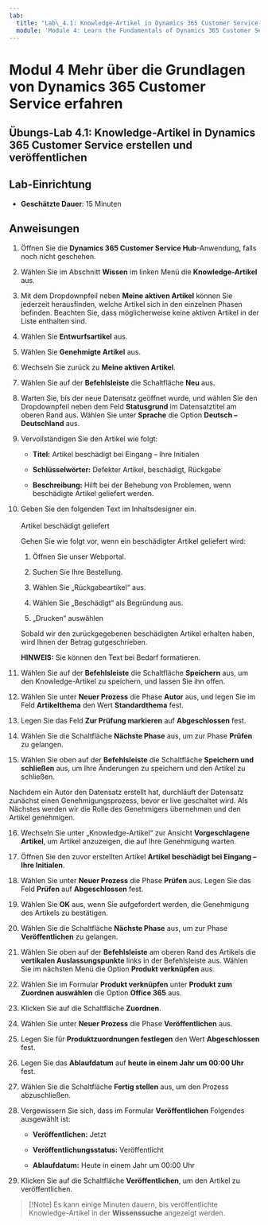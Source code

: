 ```yaml
---
lab:
  title: "Lab\_4.1: Knowledge-Artikel in Dynamics 365 Customer Service erstellen und veröffentlichen"
  module: 'Module 4: Learn the Fundamentals of Dynamics 365 Customer Service'
---
```


<a name="module-4-learn-the-fundamentals-of-dynamics-365-customer-service"></a>Modul 4 Mehr über die Grundlagen von Dynamics 365 Customer Service erfahren
========================

## <a name="practice-lab-41---create-and-publish-a-knowledge-article-in-dynamics-365-customer-service"></a>Übungs-Lab 4.1: Knowledge-Artikel in Dynamics 365 Customer Service erstellen und veröffentlichen

## <a name="lab-setup"></a>Lab-Einrichtung

  - **Geschätzte Dauer**: 15 Minuten

## <a name="instructions"></a>Anweisungen

1. Öffnen Sie die **Dynamics 365 Customer Service Hub**-Anwendung, falls noch nicht geschehen. 

2. Wählen Sie im Abschnitt **Wissen** im linken Menü die **Knowledge-Artikel** aus. 

3. Mit dem Dropdownpfeil neben **Meine aktiven Artikel** können Sie jederzeit herausfinden, welche Artikel sich in den einzelnen Phasen befinden. Beachten Sie, dass möglicherweise keine aktiven Artikel in der Liste enthalten sind.

4. Wählen Sie **Entwurfsartikel** aus. 

5. Wählen Sie **Genehmigte Artikel** aus. 

6. Wechseln Sie zurück zu **Meine aktiven Artikel**.

7. Wählen Sie auf der **Befehlsleiste** die Schaltfläche **Neu** aus. 

8. Warten Sie, bis der neue Datensatz geöffnet wurde, und wählen Sie den Dropdownpfeil neben dem Feld **Statusgrund** im Datensatztitel am oberen Rand aus. Wählen Sie unter **Sprache** die Option **Deutsch – Deutschland** aus.

9. Vervollständigen Sie den Artikel wie folgt:

    - **Titel:** Artikel beschädigt bei Eingang – Ihre Initialen

    - **Schlüsselwörter:** Defekter Artikel, beschädigt, Rückgabe

    - **Beschreibung:** Hilft bei der Behebung von Problemen, wenn beschädigte Artikel geliefert werden. 

10. Geben Sie den folgenden Text im Inhaltsdesigner ein.   
‎  
‎   Artikel beschädigt geliefert

    Gehen Sie wie folgt vor, wenn ein beschädigter Artikel geliefert wird:

    1. Öffnen Sie unser Webportal.

    2. Suchen Sie Ihre Bestellung.

    3. Wählen Sie „Rückgabeartikel“ aus.

    4. Wählen Sie „Beschädigt“ als Begründung aus.

    5. „Drucken“ auswählen

    Sobald wir den zurückgegebenen beschädigten Artikel erhalten haben, wird Ihnen der Betrag gutgeschrieben.

    **HINWEIS:** Sie können den Text bei Bedarf formatieren. 

11. Wählen Sie auf der **Befehlsleiste** die Schaltfläche **Speichern** aus, um den Knowledge-Artikel zu speichern, und lassen Sie ihn offen. 

12. Wählen Sie unter **Neuer Prozess** die Phase **Autor** aus, und legen Sie im Feld **Artikelthema** den Wert **Standardthema** fest. 

13. Legen Sie das Feld **Zur Prüfung markieren** auf **Abgeschlossen** fest.

14. Wählen Sie die Schaltfläche **Nächste Phase** aus, um zur Phase **Prüfen** zu gelangen.

15. Wählen Sie oben auf der **Befehlsleiste** die Schaltfläche **Speichern und schließen** aus, um Ihre Änderungen zu speichern und den Artikel zu schließen.

Nachdem ein Autor den Datensatz erstellt hat, durchläuft der Datensatz zunächst einen Genehmigungsprozess, bevor er live geschaltet wird. Als Nächstes werden wir die Rolle des Genehmigers übernehmen und den Artikel genehmigen. 

16. Wechseln Sie unter „Knowledge-Artikel“ zur Ansicht **Vorgeschlagene Artikel**, um Artikel anzuzeigen, die auf Ihre Genehmigung warten. 

17. Öffnen Sie den zuvor erstellten Artikel **Artikel beschädigt bei Eingang – Ihre Initialen**.

18. Wählen Sie unter **Neuer Prozess** die Phase **Prüfen** aus. Legen Sie das Feld **Prüfen** auf **Abgeschlossen** fest.

19. Wählen Sie **OK** aus, wenn Sie aufgefordert werden, die Genehmigung des Artikels zu bestätigen. 

20. Wählen Sie die Schaltfläche **Nächste Phase** aus, um zur Phase **Veröffentlichen** zu gelangen. 

21. Wählen Sie oben auf der **Befehlsleiste** am oberen Rand des Artikels die **vertikalen Auslassungspunkte** links in der Befehlsleiste aus. Wählen Sie im nächsten Menü die Option **Produkt verknüpfen** aus. 

22. Wählen Sie im Formular **Produkt verknüpfen** unter **Produkt zum Zuordnen auswählen** die Option **Office 365** aus.

23. Klicken Sie auf die Schaltfläche **Zuordnen**. 

24. Wählen Sie unter **Neuer Prozess** die Phase **Veröffentlichen** aus. 

25. Legen Sie für **Produktzuordnungen festlegen** den Wert **Abgeschlossen** fest. 

26. Legen Sie das **Ablaufdatum** auf **heute in einem Jahr um 00:00 Uhr** fest. 

27. Wählen Sie die Schaltfläche **Fertig stellen** aus, um den Prozess abzuschließen. 

28. Vergewissern Sie sich, dass im Formular **Veröffentlichen** Folgendes ausgewählt ist:

    - **Veröffentlichen:** Jetzt

    - **Veröffentlichungsstatus:** Veröffentlicht

    - **Ablaufdatum:** Heute in einem Jahr um 00:00 Uhr
    
29. Klicken Sie auf die Schaltfläche **Veröffentlichen**, um den Artikel zu veröffentlichen.

>[!Note] Es kann einige Minuten dauern, bis veröffentlichte Knowledge-Artikel in der **Wissenssuche** angezeigt werden.
